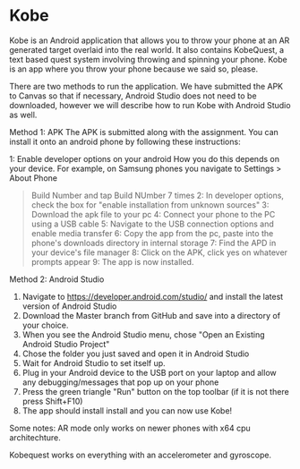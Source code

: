 # Kobe
Kobe is an Android application that allows you to throw your phone at an AR generated target overlaid into the real world. It also contains KobeQuest, a text based quest system involving throwing and spinning your phone. Kobe is an app where you throw your phone because we said so, please.

There are two methods to run the application. We have submitted the APK to Canvas so that if necessary, Android Studio does not need to be downloaded, however we will describe how to run Kobe with Android Studio as well.

Method 1: APK
The APK is submitted along with the assignment. You can install it onto an android phone by following these instructions:

1: Enable developer options on your android
  How you do this depends on your device. For example, on Samsung phones you navigate to Settings > About Phone
  > Build Number and tap Build NUmber 7 times
2: In developer options, check the box for "enable installation from unknown sources"
3: Download the apk file to your pc
4: Connect your phone to the PC using a USB cable
5: Navigate to the USB connection options and enable media transfer
6: Copy the app from the pc, paste into the phone's downloads directory in internal storage
7: Find the APD in your device's file manager
8: Click on the APK, click yes on whatever prompts appear
9: The app is now installed.

Method 2: Android Studio
1. Navigate to https://developer.android.com/studio/ and install the latest version of Android Studio
3. Download the Master branch from GitHub and save into a directory of your choice.
2. When you see the Android Studio menu, chose "Open an Existing Android Studio Project"
3. Chose the folder you just saved and open it in Android Studio
4. Wait for Android Studio to set itself up.
5. Plug in your Android device to the USB port on your laptop and allow any debugging/messages that pop up on your phone
6. Press the green triangle "Run" button on the top toolbar (if it is not there press Shift+F10)
7. The app should install install and you can now use Kobe!

Some notes:
AR mode only works on newer phones with x64 cpu architechture.

Kobequest works on everything with an accelerometer and gyroscope.
